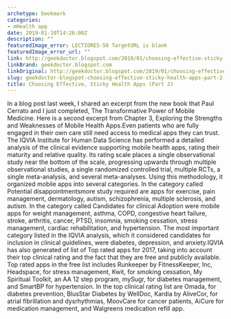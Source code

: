 ```yaml
---
archetype: bookmark
categories:
- mHealth app
date: 2019-01-10T14:26:08Z
description: ""
featuredImage_error: LECTIORES-50 TargetURL is blank
featuredImage_error_url: ""
link: http://geekdoctor.blogspot.com/2019/01/choosing-effective-sticky-health-apps_10.html
linkBrand: geekdoctor.blogspot.com
linkOriginal: http://geekdoctor.blogspot.com/2019/01/choosing-effective-sticky-health-apps_10.html
slug: geekdoctor-blogspot-choosing-effective-sticky-health-apps-part-2
title: Choosing Effective, Sticky Health Apps (Part 2)
---
```

In a blog post last week, I shared an excerpt from the new book that Paul Cerrato and I just completed, The Transformative Power of Mobile Medicine. Here is a second excerpt from Chapter 3, Exploring the Strengths and Weaknesses of Mobile Health Apps.Even patients who are fully engaged in their own care still need access to medical apps they can trust. The IQVIA Institute for Human Data Science has performed a detailed analysis of the clinical evidence supporting mobile health apps, rating their maturity and relative quality. Its rating scale places a single observational study near the bottom of the scale, progressing upwards through multiple observational studies, a single randomized controlled trial, multiple RCTs, a single meta-analysis, and several meta-analyses. Using this methodology, it organized mobile apps into several categories. In the category called Potential disappointmentsmore study required are apps for exercise, pain management, dermatology, autism, schizophrenia, multiple sclerosis, and autism. In the category called Candidates for clinical Adoption were mobile apps for weight management, asthma, COPD, congestive heart failure, stroke, arthritis, cancer, PTSD, insomnia, smoking cessation, stress management, cardiac rehabilitation, and hypertension. The most important category listed in the IQVIA analysis, which it considered candidates for inclusion in clinical guidelines, were diabetes, depression, and anxiety.IQVIA has also generated of list of Top rated apps for 2017, taking into account their top clinical rating and the fact that they are free and publicly available. Top rated apps in the free list includes Runkeeper by FitnessKeeper, Inc, Headspace, for stress management, Kwit, for smoking cessation, My Spiritual Toolkit, an AA 12 step program, mySugr, for diabetes management, and SmartBP for hypertension. In the top clinical rating list are Omada, for diabetes prevention, BlusStar Diabetes by WellDoc, Kardia by AliveCor, for atrial fibrillation and dysrhythmias, MoovCare for cancer patients, AiCure for medication management, and Walgreens medication refill app.

